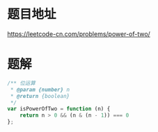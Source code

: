# 题目地址
https://leetcode-cn.com/problems/power-of-two/

# 题解
```js
/** 位运算
 * @param {number} n
 * @return {boolean}
 */
var isPowerOfTwo = function (n) {
    return n > 0 && (n & (n - 1)) === 0
};
```